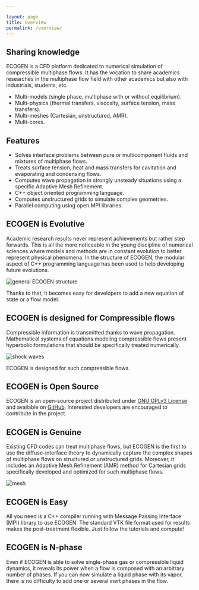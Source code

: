 ```yaml
---

layout: page
title: Overview
permalink: /overview/
---
```

<div class="colonne">
	<aside>
		<h2> Sharing knowledge </h2>
			<p>ECOGEN is a CFD platform dedicated to numerical simulation of compressible multiphase flows. It has the vocation to share academics researches in the multiphase flow field with other academics but also with industrials, students, etc.
			<ul>  
				<li> Multi-models (single phase, multiphase with or without equilibrium). </li>
				<li> Multi-physics (thermal transfers, viscosity, surface tension, mass transfers). </li>
				<li> Multi-meshes (Cartesian, unstructured, AMR). </li>
				<li> Multi-cores. </li>
			</ul>
			</p>
		<h2> Features </h2>
		<ul>		
			<li> Solves interface problems between pure or multicomponent fluids and mixtures of multiphase flows. </li>
			<li> Treats surface tension, heat and mass transfers for cavitation and evaporating and condensing flows. </li>
			<li> Computes wave propagation in strongly unsteady situations using a specific Adaptive Mesh Refinement. </li>
			<li> C++ object oriented programming language. </li>
			<li> Computes unstructured grids to simulate complex geometries. </li>
			<li> Parallel computing using open MPI libraries. </li>			
		</ul>	
	</aside>
	<div>
		<article>
			<h2> <span class="lettre">E</span>COGEN is Evolutive </h2>
			<p>Academic research results never represent achievements but rather step forwards. This is all the more noticeable in the young discipline of numerical sciences where models and methods are in constant evolution to better represent physical phenomena. In the structure of ECOGEN, the modular aspect of C++ programming language has been used to help developing future evolutions. </p>
			<img src="{{ "/assets/images/mainClasses.png" | prepend: site.baseurl }}" alt="general ECOGEN structure" />
			<p>Thanks to that, it becomes easy for developers to add a new equation of state or a flow model. </p>
		</article>
		<article>
			<h2> E<span class="lettre">C</span>OGEN is designed for Compressible flows </h2>
			<p>Compressible information is transmitted thanks to wave propagation. Mathematical systems of equations modeling compressible flows present hyperbolic formulations that should be specifically treated numerically. </p>
			<div class="flex">
				<img src="{{ "/assets/images/shocks.png" | prepend: site.baseurl }}" alt="shock waves" />
				<p>ECOGEN is designed for such compressible flows. </p>
			</div>
		</article>
		<article>
			<h2> EC<span class="lettre">O</span>GEN is Open Source </h2>
			<p>ECOGEN is an open-source project distributed under <a href="https://www.gnu.org/licenses/gpl-3.0.en.html" target="_blank" > GNU GPLv3 License </a> and available on <a href="https://github.com/code-mphi/ECOGEN" target="_blank" > GitHub</a>. Interested developers are encouraged to contribute in the project. </p>
		</article>
		<article>
			<h2> ECO<span class="lettre">G</span>EN is Genuine </h2>
			<div class="flex">
				<p>Existing CFD codes can treat multiphase flows, but ECOGEN is the first to use the diffuse-interface theory to dynamically capture the complex shapes of multiphase flows on structured or unstructured grids. Moreover, it includes an Adaptive Mesh Refinement (AMR) method for Cartesian grids specifically developed and optimized for such multiphase flows. </p>
				<img src="{{ "/assets/images/maillage.png" | prepend: site.baseurl }}" alt="mesh" />
			</div>
		</article>
		<article>
			<h2> ECOG<span class="lettre">E</span>N is Easy </h2>
			<p>All you need is a C++ compiler running with Message Passing Interface (MPI) library to use ECOGEN. The standard VTK file format used for results makes the post-treatment flexible. Just follow the tutorials and compute! </p>
		</article>	
		<article>
			<h2> ECOGE<span class="lettre">N</span> is N-phase </h2>
			<p>Even if ECOGEN is able to solve single-phase gas or compressible liquid dynamics, it reveals its power when a flow is composed with an arbitrary number of phases. If you can now simulate a liquid phase with its vapor, there is no difficulty to add one or several inert phases in the flow. </p>
		</article>
	</div>
</div>